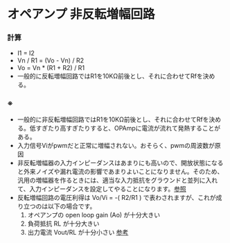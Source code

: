# オペアンプ 非反転増幅回路
### 計算
- I1 = I2
- Vn / R1 = (Vo - Vn) / R2
- Vo = Vn * (R1 + R2) / R1
- 一般的に反転増幅回路ではR1を10KΩ前後とし、それに合わせてRfを決める。

### ※
- 一般的に非反転増幅回路ではR1を10KΩ前後とし、それに合わせてRfを決める。低すぎたり高すぎたりすると、OPAmpに電流が流れて発熱することがある。
- 入力信号Viがpwmだと正常に増幅されない。おそらく、pwmの周波数が原因
- 非反転増幅器の入力インピーダンスはあまりにも高いので、開放状態になると外来ノイズや漏れ電流の影響であまりよいことになりません。そのため、汎用の増幅器を作るときには、適当な入力抵抗をグラウンドと並列に入れて、入力インピーダンスを設定してやることになります。[参照](http://www.nahitech.com/nahitafu/mame/mame3/hihanten.html)
- 反転増幅回路の電圧利得は Vo/Vi = -( R2/R1 ) で表わされますが、これが成り立つのは以下の場合です。
  1. オペアンプの open loop gain (Ao) が十分大きい
  2. 負荷抵抗 RL が十分大きい
  3. 出力電流 Vout/RL が十分小さい
[参考](https://okwave.jp/qa/q5962439.html)
